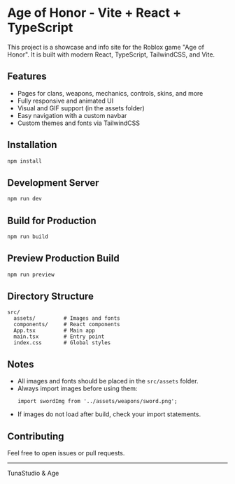 # Age of Honor - Vite + React + TypeScript

This project is a showcase and info site for the Roblox game "Age of Honor". It is built with modern React, TypeScript, TailwindCSS, and Vite.

## Features

- Pages for clans, weapons, mechanics, controls, skins, and more
- Fully responsive and animated UI
- Visual and GIF support (in the assets folder)
- Easy navigation with a custom navbar
- Custom themes and fonts via TailwindCSS

## Installation

```sh
npm install
```

## Development Server

```sh
npm run dev
```

## Build for Production

```sh
npm run build
```

## Preview Production Build

```sh
npm run preview
```

## Directory Structure

```
src/
  assets/         # Images and fonts
  components/     # React components
  App.tsx         # Main app
  main.tsx        # Entry point
  index.css       # Global styles
```

## Notes

- All images and fonts should be placed in the `src/assets` folder.
- Always import images before using them:
  ```tsx
  import swordImg from '../assets/weapons/sword.png';
  ```
- If images do not load after build, check your import statements.

## Contributing

Feel free to open issues or pull requests.


---

TunaStudio & Age